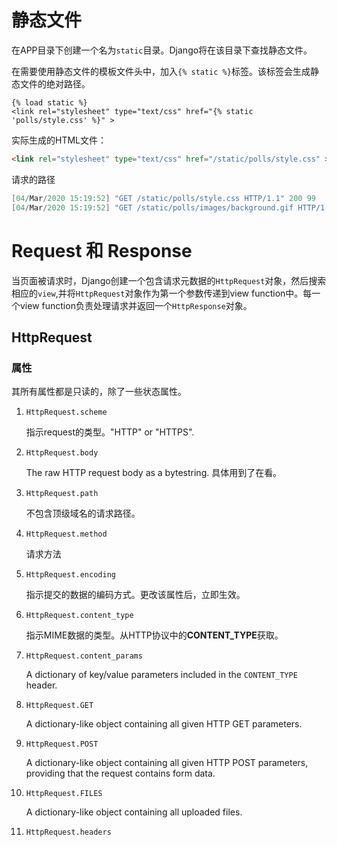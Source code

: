# 静态文件

在APP目录下创建一个名为`static`目录。Django将在该目录下查找静态文件。



在需要使用静态文件的模板文件头中，加入`{% static %}`标签。该标签会生成静态文件的绝对路径。

```php+HTML
{% load static %}
<link rel="stylesheet" type="text/css" href="{% static 'polls/style.css' %}" >
```

实际生成的HTML文件：

```html
<link rel="stylesheet" type="text/css" href="/static/polls/style.css" >
```

请求的路径

```powershell
[04/Mar/2020 15:19:52] "GET /static/polls/style.css HTTP/1.1" 200 99
[04/Mar/2020 15:19:52] "GET /static/polls/images/background.gif HTTP/1.1" 200 14833644
```





# Request 和 Response

当页面被请求时，Django创建一个包含请求元数据的`HttpRequest`对象，然后搜索相应的`view`,并将`HttpRequest`对象作为第一个参数传递到view function中。每一个view function负责处理请求并返回一个`HttpResponse`对象。



## HttpRequest

 ### 属性

其所有属性都是只读的，除了一些状态属性。

1. `HttpRequest.scheme`

   指示request的类型。"HTTP" or "HTTPS".

2. `HttpRequest.body`

   The raw HTTP request body as a bytestring. 具体用到了在看。

3. `HttpRequest.path`

   不包含顶级域名的请求路径。

4. `HttpRequest.method`

   请求方法

5. `HttpRequest.encoding`

   指示提交的数据的编码方式。更改该属性后，立即生效。

6. `HttpRequest.content_type`

   指示MIME数据的类型。从HTTP协议中的**CONTENT_TYPE**获取。

7. `HttpRequest.content_params`

   A dictionary of key/value parameters included in the `CONTENT_TYPE` header.

8. `HttpRequest.GET`

   A dictionary-like object containing all given HTTP GET parameters. 

9. `HttpRequest.POST`

   A dictionary-like object containing all given HTTP POST parameters, providing that the request contains form data. 

10. `HttpRequest.FILES`

    A dictionary-like object containing all uploaded files. 

11. `HttpRequest.headers`